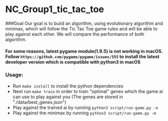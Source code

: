 # NC_Group1_tic_tac_toe

###Goal
Our goal is to build an algorithm, using evolutionary algorithm and minimax,
which will follow the Tic Tac Toe game rules and will be able to play against each other. We will compare the performance
of both algorithm.

#### For some reasons, latest pygame module(1.9.5) is not working in macOS. Follow ` https://github.com/pygame/pygame/issues/555 ` to install the latest developer version which is compatible with python3 in macOS


### Usage:
* Run ` make install ` to install the python dependencies
* Next run ` make train ` in order to train "optimal" genes which the game ai can use to play against you (The genes are stored in "./data/best_genes.json")
* Play against the trained ai by running ` python3 script/run-game.py -e `
* Play against the minimax by running ` python3 script/run-game.py -m `
